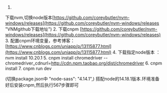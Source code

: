 1.
下载nvm,切换node版本[https://github.com/coreybutler/nvm-windows/releases](https://github.com/coreybutler/nvm-windows/releases "VNMgithub下载地址")
2. 下载cnpm [https://github.com/coreybutler/nvm-windows/releases](https://github.com/coreybutler/nvm-windows/releases)
3. 配置cnpm环境变量，参考博客：[https://www.cnblogs.com/uniapp/p/13115877.html](https://www.cnblogs.com/uniapp/p/13115877.html)
4. 下载指定node版本 ： nvm install 10.20.1
5. cnpm install chromedriver --chromedriver_cdnurl=http://cdn.npm.taobao.org/dist/chromedriver
6. cnpm install
7. cnpm run dev

(切换package.json中 "node-sass": "4.14.1",) 搭配node的14.18.1版本.环境准备好后安装cnpm,然后执行567步骤即可
